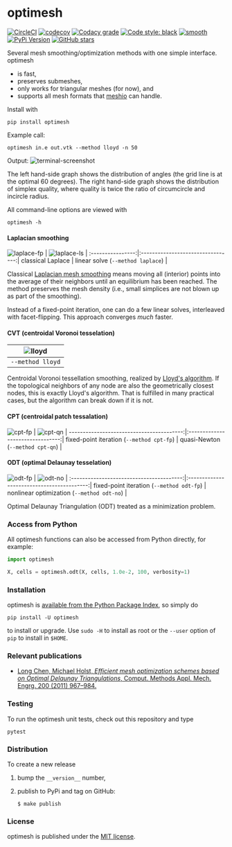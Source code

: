 # optimesh

[![CircleCI](https://img.shields.io/circleci/project/github/nschloe/optimesh/master.svg)](https://circleci.com/gh/nschloe/optimesh)
[![codecov](https://img.shields.io/codecov/c/github/nschloe/optimesh.svg)](https://codecov.io/gh/nschloe/optimesh)
[![Codacy grade](https://img.shields.io/codacy/grade/97175bbf62854fcfbfc1f5812ce840f7.svg)](https://app.codacy.com/app/nschloe/optimesh/dashboard)
[![Code style: black](https://img.shields.io/badge/code%20style-black-000000.svg)](https://github.com/ambv/black)
[![smooth](https://img.shields.io/badge/smooth-operator-8209ba.svg)](https://youtu.be/4TYv2PhG89A)
[![PyPi Version](https://img.shields.io/pypi/v/optimesh.svg)](https://pypi.org/project/optimesh)
[![GitHub stars](https://img.shields.io/github/stars/nschloe/optimesh.svg?logo=github&label=Stars)](https://github.com/nschloe/optimesh)

Several mesh smoothing/optimization methods with one simple interface. optimesh

 * is fast,
 * preserves submeshes,
 * only works for triangular meshes (for now), and
 * supports all mesh formats that [meshio](https://github.com/nschloe/meshio) can
   handle.

Install with
```
pip install optimesh
```
Example call:
```
optimesh in.e out.vtk --method lloyd -n 50
```
Output:
![terminal-screenshot](https://nschloe.github.io/optimesh/term-screenshot.png)

The left hand-side graph shows the distribution of angles (the grid line is at the
optimal 60 degrees). The right hand-side graph shows the distribution of simplex
quality, where quality is twice the ratio of circumcircle and incircle radius.

All command-line options are viewed with
```
optimesh -h
```

#### Laplacian smoothing

![laplace-fp](https://nschloe.github.io/optimesh/laplace-fp.png) |
![laplace-ls](https://nschloe.github.io/optimesh/laplace.png) |
:----------------:|:---------------------------------:|
classical Laplace | linear solve (`--method laplace`) |

Classical [Laplacian mesh smoothing](https://en.wikipedia.org/wiki/Laplacian_smoothing)
means moving all (interior) points into the average of their neighbors until an
equilibrium has been reached. The method preserves the mesh density (i.e., small
simplices are not blown up as part of the smoothing).

Instead of a fixed-point iteration, one can do a few linear solves, interleaved with
facet-flipping. This approach converges _much_ faster.


#### CVT (centroidal Voronoi tesselation)

![lloyd](https://nschloe.github.io/optimesh/lloyd.png) |
:---------------:|
`--method lloyd` |

Centroidal Voronoi tessellation smoothing, realized by [Lloyd's
algorithm](https://en.wikipedia.org/wiki/Lloyd%27s_algorithm).
If the topological neighbors of any node are also the geometrically closest
nodes, this is exactly Lloyd's algorithm. That is fulfilled in many practical cases, but
the algorithm can break down if it is not.


#### CPT (centroidal patch tessalation)

![cpt-fp](https://nschloe.github.io/optimesh/cpt-fp.png) |
![cpt-qn](https://nschloe.github.io/optimesh/cpt-qn.png) |
-----------------------------------------:|:--------------------------------:|
fixed-point iteration (`--method cpt-fp`) | quasi-Newton (`--method cpt-qn`) |


#### ODT (optimal Delaunay tesselation)

![odt-fp](https://nschloe.github.io/optimesh/odt-fp.png) |
![odt-no](https://nschloe.github.io/optimesh/odt-no.png) |
:----------------------------------------:|:------------------------------------------:|
fixed-point iteration (`--method odt-fp`) | nonlinear optimization (`--method odt-no`) |

Optimal Delaunay Triangulation (ODT) treated as a minimization problem.


### Access from Python

All optimesh functions can also be accessed from Python directly, for example:
```python
import optimesh

X, cells = optimesh.odt(X, cells, 1.0e-2, 100, verbosity=1)
```

### Installation

optimesh is [available from the Python Package
Index](https://pypi.org/project/optimesh/), so simply do
```
pip install -U optimesh
```
to install or upgrade. Use `sudo -H` to install as root or the `--user` option
of `pip` to install in `$HOME`.

### Relevant publications

 * [Long Chen, Michael Holst, _Efficient mesh optimization schemes based on Optimal Delaunay Triangulations_,
   Comput. Methods Appl. Mech. Engrg. 200 (2011) 967–984.](https://doi.org/10.1016/j.cma.2010.11.007)


### Testing

To run the optimesh unit tests, check out this repository and type
```
pytest
```

### Distribution
To create a new release

1. bump the `__version__` number,

2. publish to PyPi and tag on GitHub:
    ```
    $ make publish
    ```

### License

optimesh is published under the [MIT license](https://en.wikipedia.org/wiki/MIT_License).
